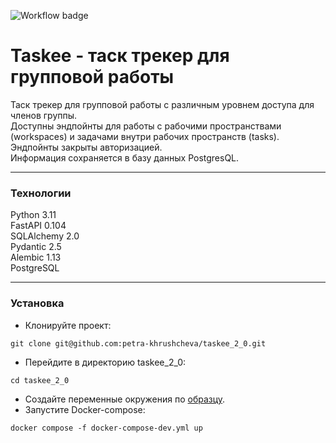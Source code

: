 ![Workflow badge](https://github.com/petra-khrushcheva/taskee_2_0/actions/workflows/main.yml/badge.svg)

# Taskee - таск трекер для групповой работы

Таск трекер для групповой работы с различным уровнем доступа для членов группы.  
Доступны эндпойнты для работы с рабочими пространствами (workspaces) и задачами внутри рабочих пространств (tasks). Эндпойнты закрыты авторизацией.  
Информация сохраняется в базу данных PostgresQL.
***
### Технологии
Python 3.11  
FastAPI 0.104  
SQLAlchemy 2.0  
Pydantic 2.5  
Alembic 1.13  
PostgreSQL  
***
### Установка
- Клонируйте проект:
```
git clone git@github.com:petra-khrushcheva/taskee_2_0.git
``` 
- Перейдите в директорию taskee_2_0:
```
cd taskee_2_0
``` 
- Cоздайте переменные окружения по [образцу](https://github.com/petra-khrushcheva/taskee_2_0/blob/main/.env.example).
- Запустите Docker-compose:
```
docker compose -f docker-compose-dev.yml up
``` 